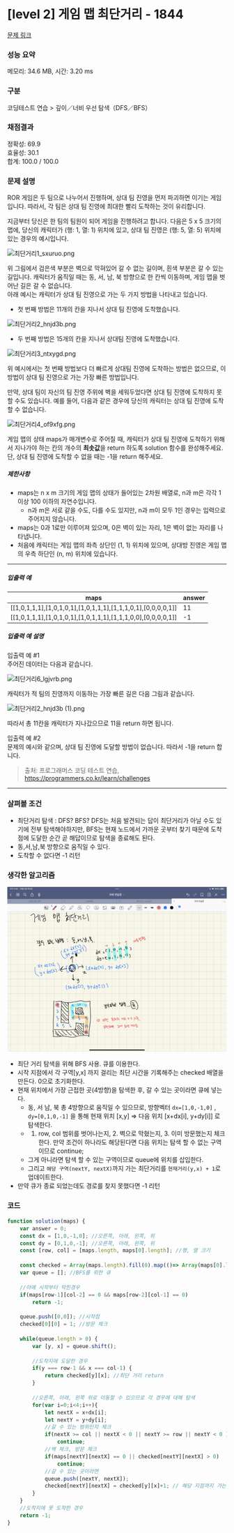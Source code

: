 # [level 2] 게임 맵 최단거리 - 1844 

[문제 링크](https://school.programmers.co.kr/learn/courses/30/lessons/1844) 

### 성능 요약

메모리: 34.6 MB, 시간: 3.20 ms

### 구분

코딩테스트 연습 > 깊이／너비 우선 탐색（DFS／BFS）

### 채점결과

정확성: 69.9<br/>효율성: 30.1<br/>합계: 100.0 / 100.0

### 문제 설명

<p>ROR 게임은 두 팀으로 나누어서 진행하며, 상대 팀 진영을 먼저 파괴하면 이기는 게임입니다. 따라서, 각 팀은 상대 팀 진영에 최대한 빨리 도착하는 것이 유리합니다. </p>

<p>지금부터 당신은 한 팀의 팀원이 되어 게임을 진행하려고 합니다. 다음은 5 x 5 크기의 맵에, 당신의 캐릭터가 (행: 1, 열: 1) 위치에 있고, 상대 팀 진영은 (행: 5, 열: 5) 위치에 있는 경우의 예시입니다.</p>

<p><img src="https://grepp-programmers.s3.ap-northeast-2.amazonaws.com/files/production/dc3a1b49-13d3-4047-b6f8-6cc40b2702a7/%E1%84%8E%E1%85%AC%E1%84%83%E1%85%A1%E1%86%AB%E1%84%80%E1%85%A5%E1%84%85%E1%85%B51_sxuruo.png" title="" alt="최단거리1_sxuruo.png"></p>

<p>위 그림에서 검은색 부분은 벽으로 막혀있어 갈 수 없는 길이며, 흰색 부분은 갈 수 있는 길입니다. 캐릭터가 움직일 때는 동, 서, 남, 북 방향으로 한 칸씩 이동하며, 게임 맵을 벗어난 길은 갈 수 없습니다.<br>
아래 예시는 캐릭터가 상대 팀 진영으로 가는 두 가지 방법을 나타내고 있습니다.</p>

<ul>
<li>첫 번째 방법은 11개의 칸을 지나서 상대 팀 진영에 도착했습니다.</li>
</ul>

<p><img src="https://grepp-programmers.s3.ap-northeast-2.amazonaws.com/files/production/9d909e5a-ca95-4088-9df9-d84cb804b2b0/%E1%84%8E%E1%85%AC%E1%84%83%E1%85%A1%E1%86%AB%E1%84%80%E1%85%A5%E1%84%85%E1%85%B52_hnjd3b.png" title="" alt="최단거리2_hnjd3b.png"></p>

<ul>
<li>두 번째 방법은 15개의 칸을 지나서 상대팀 진영에 도착했습니다.</li>
</ul>

<p><img src="https://grepp-programmers.s3.ap-northeast-2.amazonaws.com/files/production/4b7cd629-a3c2-4e02-b748-a707211131de/%E1%84%8E%E1%85%AC%E1%84%83%E1%85%A1%E1%86%AB%E1%84%80%E1%85%A5%E1%84%85%E1%85%B53_ntxygd.png" title="" alt="최단거리3_ntxygd.png"></p>

<p>위 예시에서는 첫 번째 방법보다 더 빠르게 상대팀 진영에 도착하는 방법은 없으므로, 이 방법이 상대 팀 진영으로 가는 가장 빠른 방법입니다.</p>

<p>만약, 상대 팀이 자신의 팀 진영 주위에 벽을 세워두었다면 상대 팀 진영에 도착하지 못할 수도 있습니다. 예를 들어, 다음과 같은 경우에 당신의 캐릭터는 상대 팀 진영에 도착할 수 없습니다.</p>

<p><img src="https://grepp-programmers.s3.ap-northeast-2.amazonaws.com/files/production/d963b4bd-12e5-45da-9ca7-549e453d58a9/%E1%84%8E%E1%85%AC%E1%84%83%E1%85%A1%E1%86%AB%E1%84%80%E1%85%A5%E1%84%85%E1%85%B54_of9xfg.png" title="" alt="최단거리4_of9xfg.png"></p>

<p>게임 맵의 상태 maps가 매개변수로 주어질 때, 캐릭터가 상대 팀 진영에 도착하기 위해서 지나가야 하는 칸의 개수의 <strong>최솟값</strong>을 return 하도록 solution 함수를 완성해주세요. 단, 상대 팀 진영에 도착할 수 없을 때는 -1을 return 해주세요.</p>

<h5>제한사항</h5>

<ul>
<li>maps는 n x m 크기의 게임 맵의 상태가 들어있는 2차원 배열로, n과 m은 각각 1 이상 100 이하의 자연수입니다.

<ul>
<li>n과 m은 서로 같을 수도, 다를 수도 있지만, n과 m이 모두 1인 경우는 입력으로 주어지지 않습니다.</li>
</ul></li>
<li>maps는 0과 1로만 이루어져 있으며, 0은 벽이 있는 자리, 1은 벽이 없는 자리를 나타냅니다.</li>
<li>처음에 캐릭터는 게임 맵의 좌측 상단인 (1, 1) 위치에 있으며, 상대방 진영은 게임 맵의 우측 하단인 (n, m) 위치에 있습니다.</li>
</ul>

<hr>

<h5>입출력 예</h5>
<table class="table">
        <thead><tr>
<th>maps</th>
<th>answer</th>
</tr>
</thead>
        <tbody><tr>
<td>[[1,0,1,1,1],[1,0,1,0,1],[1,0,1,1,1],[1,1,1,0,1],[0,0,0,0,1]]</td>
<td>11</td>
</tr>
<tr>
<td>[[1,0,1,1,1],[1,0,1,0,1],[1,0,1,1,1],[1,1,1,0,0],[0,0,0,0,1]]</td>
<td>-1</td>
</tr>
</tbody>
      </table>
<h5>입출력 예 설명</h5>

<p>입출력 예 #1<br>
주어진 데이터는 다음과 같습니다.</p>

<p><img src="https://grepp-programmers.s3.ap-northeast-2.amazonaws.com/files/production/6db71f7f-58d3-4623-9fab-7cd99fa863a5/%E1%84%8E%E1%85%AC%E1%84%83%E1%85%A1%E1%86%AB%E1%84%80%E1%85%A5%E1%84%85%E1%85%B56_lgjvrb.png" title="" alt="최단거리6_lgjvrb.png"></p>

<p>캐릭터가 적 팀의 진영까지 이동하는 가장 빠른 길은 다음 그림과 같습니다.</p>

<p><img src="https://grepp-programmers.s3.ap-northeast-2.amazonaws.com/files/production/d223d017-b3e2-4772-9045-a565133d45ff/%E1%84%8E%E1%85%AC%E1%84%83%E1%85%A1%E1%86%AB%E1%84%80%E1%85%A5%E1%84%85%E1%85%B52_hnjd3b%20%281%29.png" title="" alt="최단거리2_hnjd3b (1).png"></p>

<p>따라서 총 11칸을 캐릭터가 지나갔으므로 11을 return 하면 됩니다.</p>

<p>입출력 예 #2<br>
문제의 예시와 같으며, 상대 팀 진영에 도달할 방법이 없습니다. 따라서 -1을 return 합니다.</p>


> 출처: 프로그래머스 코딩 테스트 연습, https://programmers.co.kr/learn/challenges

---


### 살펴볼 조건
- 최단거리 탐색 : DFS? BFS? DFS는 처음 발견되는 답이 최단거리가 아닐 수도 있기에 전부 탐색해야하지만, BFS는 현재 노드에서 가까운 곳부터 찾기 때문에 도착점에 도달한 순간 곧 해답이므로 탐색을 종료해도 된다.
- 동,서,남,북 방향으로 움직일 수 있다.
- 도착할 수 없다면 -1 리턴


### 생각한 알고리즘

![result1](images/게임맵최단거리1.png)

- 최단 거리 탐색을 위해 BFS 사용. 큐를 이용한다.
- 시작 지점에서 각 구역[y,x] 까지 걸리는 최단 시간을 기록해주는 checked 배열을 만든다. 0으로 초기화한다.
- 현재 위치에서 가장 근접한 곳(4방향)을 탐색한 후, 갈 수 있는 곳이라면 큐에 넣는다.
    - 동, 서 남, 북 총 4방향으로 움직일 수 있으므로, 방향벡터 `dx=[1,0,-1,0]` , `dy=[0,1,0,-1]` 을 통해 현재 위치 [x,y] ⇒ 다음 위치 [x+dx[i], y+dy[i]] 로 탐색한다.
    - 1. row, col 범위를 벗어나는지, 2. 벽으로 막혔는지, 3. 이미 방문했는지 체크한다. 만약 조건이 하나라도 해당된다면 다음 위치는 탐색 할 수 없는 구역이므로 continue;
    - 그게 아니라면 탐색 할 수 있는 구역이므로 queue에 위치를 삽입한다.
    - 그리고 `해당 구역(nextY, nextX)`까지 가는 최단거리를 `현재거리(y,x) + 1`로 업데이트한다.
- 만약 큐가 종료 되었는데도 경로를 찾지 못했다면 -1 리턴


### 코드

```jsx
function solution(maps) {
    var answer = 0;
    const dx = [1,0,-1,0]; //오른쪽, 아래, 왼쪽, 위
    const dy = [0,1,0,-1]; //오른쪽, 아래, 왼쪽, 위
    const [row, col] = [maps.length, maps[0].length]; //행, 열 크기
    
    const checked = Array(maps.length).fill(0).map(()=> Array(maps[0].length).fill(0)); //해당 지점까지 가는데 걸린 최단 거리 기록
    var queue = []; //BFS를 위한 큐
    
    //아예 시작부터 막힌경우 
    if(maps[row-1][col-2] == 0 && maps[row-2][col-1] == 0) 
        return -1;
    
    queue.push([0,0]); //시작점
    checked[0][0] = 1; //방문 체크
    
    while(queue.length > 0) {
        var [y, x] = queue.shift();
        
        //도착지에 도달한 경우
        if(y === row-1 && x === col-1) {
            return checked[y][x]; //최단 거리 return
        }
        
        //오른쪽, 아래, 왼쪽 위로 이동할 수 있으므로 각 경우에 대해 탐색
        for(var i=0;i<4;i++){
            let nextX = x+dx[i];
            let nextY = y+dy[i];
            //갈 수 있는 범위인지 체크
            if(nextX >= col || nextX < 0 || nextY >= row || nextY < 0 )
                continue;
            //벽 체크, 방문 체크
            if(maps[nextY][nextX] == 0 || checked[nextY][nextX] > 0)
                continue;
            //갈 수 있는 곳이라면
            queue.push([nextY, nextX]);
            checked[nextY][nextX] = checked[y][x]+1; // 해당 지점까지 가는데 걸리는 최단 거리 업데이트
        }
    }
    //도착지에 못 도착한 경우
    return -1;
}
```